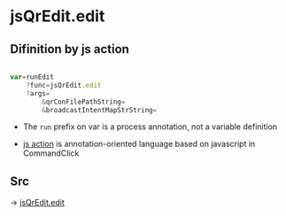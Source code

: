 # jsQrEdit.edit

## Difinition by js action

```js.js

var=runEdit
	?func=jsQrEdit.edit
	?args=
		&qrConFilePathString=
		&broadcastIntentMapStrString=
```

- The `run` prefix on var is a process annotation, not a variable definition

- [js action](#) is annotation-oriented language based on javascript in CommandClick

## Src

-> [jsQrEdit.edit](https://github.com/puutaro/CommandClick/blob/master/app/src/main/java/com/puutaro/commandclick/fragment_lib/terminal_fragment/js_interface/qr/JsQrEdit.kt#L55)


